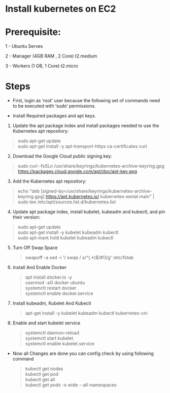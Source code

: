# Install kubernetes on EC2 
Prerequisite:
==========

1 - Ubuntu Serves

2 - Manager  (4GB RAM , 2 Core) t2.medium

3 - Workers  (1 GB, 1 Core)     t2.micro

# Steps 

-  First, login as ‘root’ user because the following set of commands need to be executed with ‘sudo’ permissions.

* Install Required packages and apt keys.
1. Update the apt package index and install packages needed to use the Kubernetes apt repository:
 > sudo apt-get update         
>  sudo apt-get install -y apt-transport-https ca-certificates curl

2. Download the Google Cloud public signing key:
  > sudo curl -fsSLo /usr/share/keyrings/kubernetes-archive-keyring.gpg https://packages.cloud.google.com/apt/doc/apt-key.gpg

3. Add the Kubernetes apt repository:
  > echo "deb [signed-by=/usr/share/keyrings/kubernetes-archive-keyring.gpg] https://apt.kubernetes.io/ kubernetes-xenial main" | sudo tee /etc/apt/sources.list.d/kubernetes.list

4. Update apt package index, install kubelet, kubeadm and kubectl, and pin their version:

 > sudo apt-get update           
 > sudo apt-get install -y kubelet kubeadm kubectl      
 > sudo apt-mark hold kubelet kubeadm kubectl        

5. Turn Off Swap Space
   > swapoff -a
   > sed -i '/ swap / s/^\(.*\)$/#\1/g' /etc/fstab

6.  Install And Enable Docker
     > apt install docker.io -y       
     > usermod -aG docker ubuntu         
     > systemctl restart docker         
     > systemctl enable docker.service

7.  Install kubeadm, Kubelet And Kubectl       

    > apt-get install -y kubelet kubeadm kubectl kubernetes-cni
8.   Enable and start kubelet service
     
     >  systemctl daemon-reload                
     >  systemctl start kubelet              
     >  systemctl enable kubelet.service           

*  Now all Changes are done you can config check by using following command
      >  kubectl get nodes                  
      >  kubectl get pod                 
      >  kubectl get all         
      >  kubectl get pods -o wide --all-namespaces


